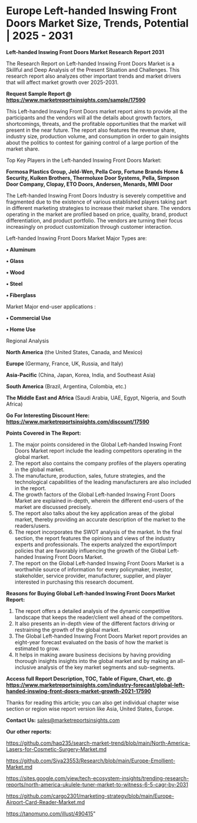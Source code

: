 # Europe Left-handed Inswing Front Doors Market Size, Trends, Potential | 2025 - 2031

<strong>Left-handed Inswing Front Doors Market Research Report 2031</strong>

The Research Report on Left-handed Inswing Front Doors Market is a Skillful and Deep Analysis of the Present Situation and Challenges. This research report also analyzes other important trends and market drivers that will affect market growth over 2025-2031.

<strong>Request Sample Report @ <a href=https://www.marketreportsinsights.com/sample/17590>https://www.marketreportsinsights.com/sample/17590</a></strong>

This Left-handed Inswing Front Doors market report aims to provide all the participants and the vendors will all the details about growth factors, shortcomings, threats, and the profitable opportunities that the market will present in the near future. The report also features the revenue share, industry size, production volume, and consumption in order to gain insights about the politics to contest for gaining control of a large portion of the market share.

Top Key Players in the Left-handed Inswing Front Doors Market:

<strong>Formosa Plastics Group, Jeld-Wen, Pella Corp, Fortune Brands Home & Security, Kuiken Brothers, Thermoluxe Door Systems, Pella, Simpson Door Company, Clopay, ETO Doors, Andersen, Menards, MMI Door</strong>

The Left-handed Inswing Front Doors Industry is severely competitive and fragmented due to the existence of various established players taking part in different marketing strategies to increase their market share. The vendors operating in the market are profiled based on price, quality, brand, product differentiation, and product portfolio. The vendors are turning their focus increasingly on product customization through customer interaction.

Left-handed Inswing Front Doors Market Major Types are:

<strong>• Aluminum

• Glass

• Wood

• Steel

• Fiberglass</strong>

Market Major end-user applications :

<strong>• Commercial Use

• Home Use</strong>

Regional Analysis

</u><strong><b>North America</b></strong> (the United States, Canada, and Mexico)

<strong><b>Europe </b></strong>(Germany, France, UK, Russia, and Italy)

<strong><b>Asia-Pacific</b></strong> (China, Japan, Korea, India, and Southeast Asia)

<strong><b>South America</b></strong> (Brazil, Argentina, Colombia, etc.)

<strong><b>The Middle East and Africa</b></strong> (Saudi Arabia, UAE, Egypt, Nigeria, and South Africa)

<strong>Go For Interesting Discount Here: <a href=https://www.marketreportsinsights.com/discount/17590>https://www.marketreportsinsights.com/discount/17590</a></strong>

<strong>Points Covered in The Report:</strong>
<ol>
  <li>The major points considered in the Global Left-handed Inswing Front Doors Market report include the leading competitors operating in the global market.</li>
  <li>The report also contains the company profiles of the players operating in the global market.</li>
  <li>The manufacture, production, sales, future strategies, and the technological capabilities of the leading manufacturers are also included in the report.</li>
  <li>The growth factors of the Global Left-handed Inswing Front Doors Market are explained in-depth, wherein the different end-users of the market are discussed precisely.</li>
  <li>The report also talks about the key application areas of the global market, thereby providing an accurate description of the market to the readers/users.</li>
  <li>The report incorporates the SWOT analysis of the market. In the final section, the report features the opinions and views of the industry experts and professionals. The experts analyzed the export/import policies that are favorably influencing the growth of the Global Left-handed Inswing Front Doors Market.</li>
  <li>The report on the Global Left-handed Inswing Front Doors Market is a worthwhile source of information for every policymaker, investor, stakeholder, service provider, manufacturer, supplier, and player interested in purchasing this research document.</li>
</ol>
<strong>Reasons for Buying Global Left-handed Inswing Front Doors Market Report:</strong>

<ol>
  <li>The report offers a detailed analysis of the dynamic competitive landscape that keeps the reader/client well ahead of the competitors.</li>
  <li>It also presents an in-depth view of the different factors driving or restraining the growth of the global market.</li>
  <li>The Global Left-handed Inswing Front Doors Market report provides an eight-year forecast evaluated on the basis of how the market is estimated to grow.</li>
  <li>It helps in making aware business decisions by having providing thorough insights insights into the global market and by making an all-inclusive analysis of the key market segments and sub-segments.</li>
</ol>
<strong>Access full Report Description, TOC, Table of Figure, Chart, etc. @ <a href=https://www.marketreportsinsights.com/industry-forecast/global-left-handed-inswing-front-doors-market-growth-2021-17590>https://www.marketreportsinsights.com/industry-forecast/global-left-handed-inswing-front-doors-market-growth-2021-17590</a></strong>


Thanks for reading this article; you can also get individual chapter wise section or region wise report version like Asia, United States, Europe.

<strong>Contact Us:</strong>
sales@marketreportsinsights.com

<strong>Our other reports:</strong>

<a href=https://github.com/haq235/search-market-trend/blob/main/North-America-Lasers-for-Cosmetic-Surgery-Market.md>https://github.com/haq235/search-market-trend/blob/main/North-America-Lasers-for-Cosmetic-Surgery-Market.md</a>

<a href=https://github.com/Siya23553/Research/blob/main/Europe-Emollient-Market.md>https://github.com/Siya23553/Research/blob/main/Europe-Emollient-Market.md</a>

<a href=https://sites.google.com/view/tech-ecosystem-insights/trending-research-reports/north-america-ukulele-tuner-market-to-witness-6-5-cagr-by-2031>https://sites.google.com/view/tech-ecosystem-insights/trending-research-reports/north-america-ukulele-tuner-market-to-witness-6-5-cagr-by-2031</a>

<a href=https://github.com/cargo2301/marketing-strategy/blob/main/Europe-Airport-Card-Reader-Market.md>https://github.com/cargo2301/marketing-strategy/blob/main/Europe-Airport-Card-Reader-Market.md</a>

<a href=https://tanomuno.com/illust/490415>https://tanomuno.com/illust/490415</a>"
